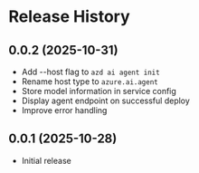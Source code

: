 # Release History

## 0.0.2 (2025-10-31)

- Add --host flag to `azd ai agent init`
- Rename host type to `azure.ai.agent`
- Store model information in service config
- Display agent endpoint on successful deploy
- Improve error handling

## 0.0.1 (2025-10-28)

- Initial release
